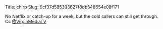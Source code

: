 Title: chirp
Slug: 9cf37d585303627f8db548654e08f171

No Netflix or catch-up for a week, but the cold callers can still get through. Cc  <a href="http://twitter.com/VirginMediaTV">@VirginMediaTV</a>

